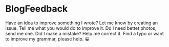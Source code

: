 # BlogFeedback
Have an idea to improve something I wrote? Let me know by creating an issue. Tell me what you would do to improve it. Do I need bettet photos, send me one. Did I make a mistake? Help me correct it. Find a typo or want to improve my grammar, please help. 😀
